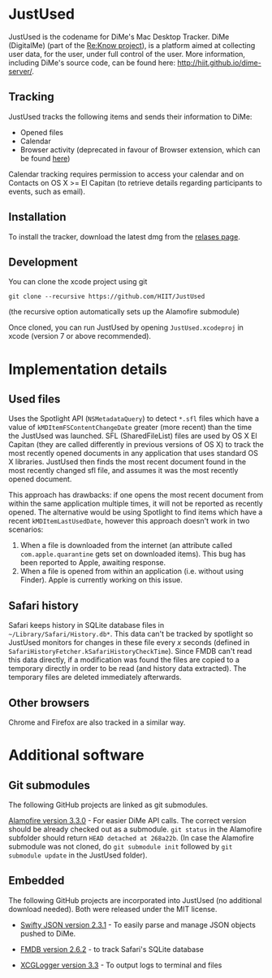 # JustUsed

JustUsed is the codename for DiMe's Mac Desktop Tracker. DiMe (DigitalMe) (part of the [Re:Know project](http://www.reknow.fi)), is a platform aimed at collecting user data, for the user, under full control of the user. More information, including DiMe's source code, can be found here: http://hiit.github.io/dime-server/.

## Tracking

JustUsed tracks the following items and sends their information to DiMe:

- Opened files
- Calendar
- Browser activity (deprecated in favour of Browser extension, which can be found [here](http://hiit.github.io/dime-server/))

Calendar tracking requires permission to access your calendar and on Contacts on OS X >= El Capitan (to retrieve details regarding participants to events, such as email).

## Installation

To install the tracker, download the latest dmg from the [relases page](https://github.com/HIIT/JustUsed/releases).

## Development

You can clone the xcode project using git

```
git clone --recursive https://github.com/HIIT/JustUsed
```

(the recursive option automatically sets up the Alamofire submodule)

Once cloned, you can run JustUsed by opening `JustUsed.xcodeproj` in xcode (version 7 or above recommended).

# Implementation details

## Used files

Uses the Spotlight API (`NSMetadataQuery`) to detect `*.sfl` files which have a value of `kMDItemFSContentChangeDate` greater (more recent) than the time the JustUsed was launched. SFL (SharedFileList) files are used by OS X El Capitan (they are called differently in previous versions of OS X) to track the most recently opened documents in any application that uses standard OS X libraries. JustUsed then finds the most recent document found in the most recently changed sfl file, and assumes it was the most recently opened document.

This approach has drawbacks: if one opens the most recent document from within the same application multiple times, it will not be reported as recently opened. The alternative would be using Spotlight to find items which have a recent `kMDItemLastUsedDate`, however this approach doesn't work in two scenarios:

1. When a file is downloaded from the internet (an attribute called `com.apple.quarantine` gets set on downloaded items). This bug has been reported to Apple, awaiting response.
2. When a file is opened from within an application (i.e. without using Finder). Apple is currently working on this issue.

## Safari history

Safari keeps history in SQLite database files in ```~/Library/Safari/History.db*```. This data can't be tracked by spotlight so JustUsed monitors for changes in these file every *x* seconds (defined in ```SafariHistoryFetcher.kSafariHistoryCheckTime```). Since FMDB can't read this data directly, if a modification was found the files are copied to a temporary directly in order to be read (and history data extracted). The temporary files are deleted immediately afterwards.

## Other browsers

Chrome and Firefox are also tracked in a similar way.

# Additional software

## Git submodules

The following GitHub projects are linked as git submodules.

[Alamofire version 3.3.0](https://github.com/Alamofire/Alamofire/releases/tag/3.3.0) - For easier DiMe API calls. The correct version should be already checked out as a submodule. `git status` in the Alamofire subfolder should return `HEAD detached at 268a22b`. (In case the Alamofire submodule was not cloned, do `git submodule init` followed by `git submodule update` in the JustUsed folder).

## Embedded

The following GitHub projects are incorporated into JustUsed (no additional download needed). Both were released under the MIT license.

- [Swifty JSON version 2.3.1](https://github.com/SwiftyJSON/SwiftyJSON/releases/tag/2.3.1) - To easily parse and manage JSON objects pushed to DiMe.

- [FMDB version 2.6.2](https://github.com/ccgus/fmdb/releases/tag/2.6.2) - to track Safari's SQLite database

- [XCGLogger version 3.3](https://github.com/DaveWoodCom/XCGLogger/releases/tag/Version_3.3) - To output logs to terminal and files
